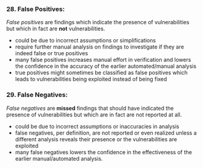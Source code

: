### 28. False Positives:

*False positives* are findings which indicate the presence of vulnerabilities but which in fact are **not** vulnerabilities.
- could be due to incorrect assumptions or simplifications
- require further manual analysis on findings to investigate if they are indeed false or true positives
- many false positives increases manual effort in verification and lowers the confidence in the accuracy of the earlier automated/manual analysis
- true positives might sometimes be classified as false positives which leads to vulnerabilities being exploited instead of being fixed

### 29. False Negatives:

*False negatives* are **missed** findings that should have indicated the presence of vulnerabilities but which are in fact are not reported at all.
- could be due to incorrect assumptions or inaccuracies in analysis
- false negatives, per definition, are not reported or even realized unless a different analysis reveals their presence or the vulnerabilities are exploited
- many false negatives lowers the confidence in the effectiveness of the earlier manual/automated analysis.
